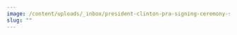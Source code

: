 ```yaml
---
image: /content/uploads/_inbox/president-clinton-pra-signing-ceremony-stack-papers.png
slug: ""
---
```

